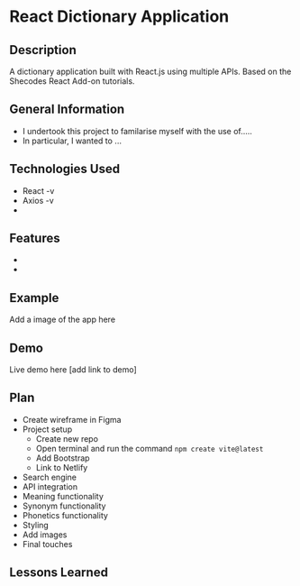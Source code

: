 # React Dictionary Application

## Description
A dictionary application built with React.js using multiple APIs. Based on the Shecodes React Add-on tutorials.

## General Information
- I undertook this project to familarise myself with the use of.....
- In particular, I wanted to ...


## Technologies Used
- React -v
- Axios -v
- 

## Features
-
-

## Example
Add a image of the app here

## Demo
Live demo here [add link to demo]

## Plan
- Create wireframe in Figma
- Project setup
  - Create new repo
  - Open terminal and run the command ``` npm create vite@latest ```
  - Add Bootstrap
  - Link to Netlify
- Search engine
- API integration
- Meaning functionality
- Synonym functionality
- Phonetics functionality
- Styling
- Add images
- Final touches









## Lessons Learned